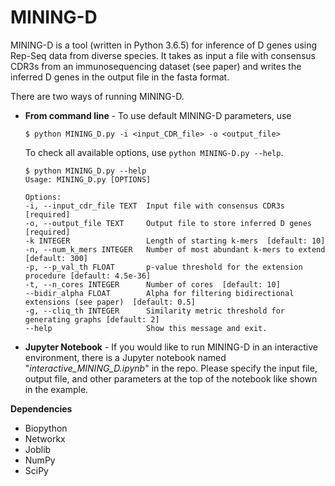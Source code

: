 
# MINING-D

MINING-D is a tool (written in Python 3.6.5) for inference of D genes using Rep-Seq data from diverse species. 
It takes as input a file with consensus CDR3s from an immunosequencing dataset (see paper) and writes the inferred D genes in the output file in the fasta format. 

There are two ways of running MINING-D. 

- **From command line** - To use default MINING-D parameters, use 

    
    ~~~shell 
    $ python MINING_D.py -i <input_CDR_file> -o <output_file> 
    ~~~ 
    To check all available options, use `python MINING-D.py --help`. 

    ```shell
    $ python MINING_D.py --help 
    Usage: MINING_D.py [OPTIONS]

    Options:
    -i, --input_cdr_file TEXT  Input file with consensus CDR3s  [required]
    -o, --output_file TEXT     Output file to store inferred D genes  [required]
    -k INTEGER                 Length of starting k-mers  [default: 10]
    -n, --num_k_mers INTEGER   Number of most abundant k-mers to extend [default: 300]
    -p, --p_val_th FLOAT       p-value threshold for the extension procedure [default: 4.5e-36]
    -t, --n_cores INTEGER      Number of cores  [default: 10]
    --bidir_alpha FLOAT        Alpha for filtering bidirectional extensions (see paper)  [default: 0.5]
    -g, --cliq_th INTEGER      Similarity metric threshold for generating graphs [default: 2]
    --help                     Show this message and exit.
    ```
		
- **Jupyter Notebook** - If you would like to run MINING-D in an interactive environment, there is a Jupyter notebook named "*interactive\_MINING\_D.ipynb*" in the repo. Please specify the input file, output file, and other parameters at the top of the notebook like shown in the example. 


**Dependencies**

- Biopython 
- Networkx
- Joblib
- NumPy
- SciPy

